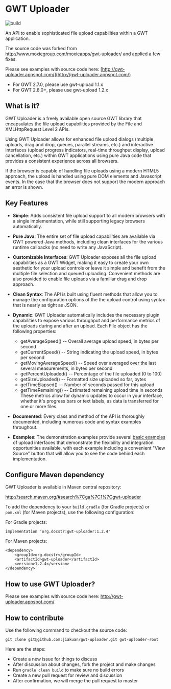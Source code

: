 ﻿# GWT Uploader

![build](https://github.com/jiakuan/gwt-uploader/actions/workflows/gradle.yml/badge.svg)

An API to enable sophisticated file upload capabilities within a GWT application.

The source code was forked from http://www.moxiegroup.com/moxieapps/gwt-uploader/ and applied a few fixes.

Please see examples with source code here: [http://gwt-uploader.appspot.com/](http://gwt-uploader.appspot.com/)

* For GWT 2.7.0, please use gwt-upload 1.1.x
* For GWT 2.8.0+, please use gwt-upload 1.2.x

## What is it?
GWT Uploader is a freely available open source GWT library that encapsulates the file upload capabilities provided by the File and XMLHttpRequest Level 2 APIs.

Using GWT Uploader allows for enhanced file upload dialogs (multiple uploads, drag and drop, queues, parallel streams, etc.) and interactive interfaces (upload progress indicators, real-time throughput display, upload cancellation, etc.) within GWT applications using pure Java code that provides a consistent experience across all browsers.

If the browser is capable of handling file uploads using a modern HTML5 approach, the upload is handled using pure DOM elements and Javascript events. In the case that the browser does not support the modern approach an error is shown. 

## Key Features
* **Simple**:    Adds consistent file upload support to all modern browsers with a single implementation, while still supporting legacy browsers automatically.
* **Pure Java**:    The entire set of file upload capabilities are available via GWT powered Java methods, including clean interfaces for the various runtime callbacks (no need to write any JavaScript).
* **Customizable Interfaces**:    GWT Uploader exposes all the file upload capabilities as a GWT Widget, making it easy to create your own aesthetic for your upload controls or leave it simple and benefit from the multiple file selection and queued uploading. Convenient methods are also provided to enable file uploads via a familiar drag and drop approach.
* **Clean Syntax**:    The API is built using fluent methods that allow you to manage the configuration options of the the upload control using syntax that is nearly as tight as JSON.
* **Dynamic**:    GWT Uploader automatically includes the necessary plugin capabilities to expose various throughput and performance metrics of the uploads during and after an upload. Each File object has the following properties:

    * getAverageSpeed() -- Overall average upload speed, in bytes per second
    * getCurrentSpeed() -- String indicating the upload speed, in bytes per second
    * getMovingAverageSpeed() -- Speed over averaged over the last several measurements, in bytes per second
    * getPercentUploaded() -- Percentage of the file uploaded (0 to 100)
    * getSizeUploaded() -- Formatted size uploaded so far, bytes
    * getTimeElapsed() -- Number of seconds passed for this upload
    * getTimeRemaining() -- Estimated remaining upload time in seconds
These metrics allow for dynamic updates to occur in your interface, whether it's progress bars or text labels, as data is transferred for one or more files.
* **Documented**:    Every class and method of the API is thoroughly documented, including numerous code and syntax examples throughout.
* **Examples**:    The demonstration examples provide several [basic examples](http://gwt-uploader.appspot.com/) of upload interfaces that demonstrate the flexibility and integration opportunities available, with each example including a convenient "View Source" button that will allow you to see the code behind each implementation.

## Configure Maven dependency

GWT Uploader is available in Maven central repository:

http://search.maven.org/#search%7Cga%7C1%7Cgwt-uploader

To add the dependency to your `build.gradle` (for Gradle projects) or `pom.xml` (for Maven projects), use the following configuration:

For Gradle projects:

```
implementation 'org.docstr:gwt-uploader:1.2.4'
```

For Maven projects:

```
<dependency>
    <groupId>org.docstr</groupId>
    <artifactId>gwt-uploader</artifactId>
    <version>1.2.4</version>
</dependency>
```

## How to use GWT Uploader?

Please see examples with source code here: http://gwt-uploader.appspot.com/

## How to contribute

Use the following command to checkout the source code:

```
git clone git@github.com:jiakuan/gwt-uploader.git gwt-uploader-root
```

Here are the steps:

* Create a new issue for things to discuss
* After discussion about changes, fork the project and make changes
* Run `gradle clean build` to make sure no build errors
* Create a new pull request for review and discussion
* After confirmation, we will merge the pull request to master

